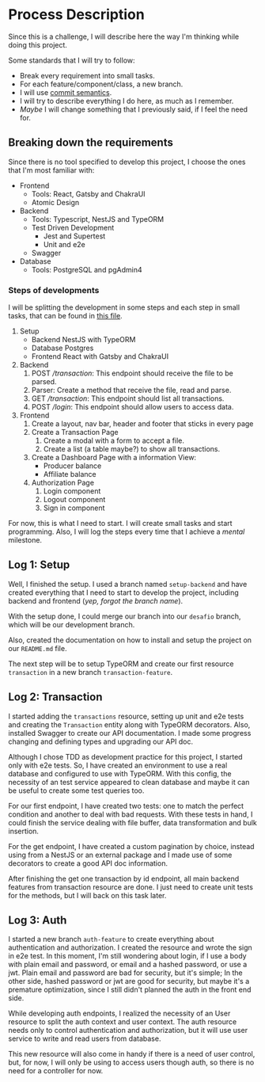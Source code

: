 # Process Description

Since this is a challenge, I will describe here the way I'm thinking while doing
this project.

Some standards that I will try to follow:

- Break every requirement into small tasks.
- For each feature/component/class, a new branch.
- I will use
  [commit semantics](https://blog.geekhunter.com.br/o-que-e-commit-e-como-usar-commits-semanticos/).
- I will try to describe everything I do here, as much as I remember.
- _Maybe_ I will change something that I previously said, if I feel the need
  for.

## Breaking down the requirements

Since there is no tool specified to develop this project, I choose the ones that
I'm most familiar with:

- Frontend
  - Tools: React, Gatsby and ChakraUI
  - Atomic Design
- Backend
  - Tools: Typescript, NestJS and TypeORM
  - Test Driven Development
    - Jest and Supertest
    - Unit and e2e
  - Swagger
- Database
  - Tools: PostgreSQL and pgAdmin4

### Steps of developments

I will be splitting the development in some steps and each step in small tasks,
that can be found in [this file](tasks.md).

1. Setup
   - Backend NestJS with TypeORM
   - Database Postgres
   - Frontend React with Gatsby and ChakraUI
2. Backend
   1. POST _/transaction_: This endpoint should receive the file to be parsed.
   2. Parser: Create a method that receive the file, read and parse.
   3. GET _/transaction_: This endpoint should list all transactions.
   4. POST _/login_: This endpoint should allow users to access data.
3. Frontend
   1. Create a layout, nav bar, header and footer that sticks in every page
   2. Create a Transaction Page
      1. Create a modal with a form to accept a file.
      2. Create a list (a table maybe?) to show all transactions.
   3. Create a Dashboard Page with a information View:
      - Producer balance
      - Affiliate balance
   4. Authorization Page
      1. Login component
      2. Logout component
      3. Sign in component

For now, this is what I need to start. I will create small tasks and start
programming. Also, I will log the steps every time that I achieve a _mental_
milestone.

## Log 1: Setup

Well, I finished the setup. I used a branch named `setup-backend` and have
created everything that I need to start to develop the project, including
backend and frontend (_yep, forgot the branch name_).

With the setup done, I could merge our branch into our `desafio` branch, which
will be our development branch.

Also, created the documentation on how to install and setup the project on our
`README.md` file.

The next step will be to setup TypeORM and create our first resource
`transaction` in a new branch `transaction-feature`.

## Log 2: Transaction

I started adding the `transactions` resource, setting up unit and e2e tests and
creating the `Transaction` entity along with TypeORM decorators. Also, installed
Swagger to create our API documentation. I made some progress changing and
defining types and upgrading our API doc.

Although I chose TDD as development practice for this project, I started only
with e2e tests. So, I have created an environment to use a real database and
configured to use with TypeORM. With this config, the necessity of an test
service appeared to clean database and maybe it can be useful to create some
test queries too.

For our first endpoint, I have created two tests: one to match the perfect
condition and another to deal with bad requests. With these tests in hand, I
could finish the service dealing with file buffer, data transformation and bulk
insertion.

For the get endpoint, I have created a custom pagination by choice, instead
using from a NestJS or an external package and I made use of some decorators to
create a good API doc information.

After finishing the get one transaction by id endpoint, all main backend
features from transaction resource are done. I just need to create unit tests
for the methods, but I will back on this task later.

## Log 3: Auth

I started a new branch `auth-feature` to create everything about authentication
and authorization. I created the resource and wrote the sign in e2e test. In
this moment, I'm still wondering about login, if I use a body with plain email
and password, or email and a hashed password, or use a jwt. Plain email and
password are bad for security, but it's simple; In the other side, hashed
password or jwt are good for security, but maybe it's a premature optimization,
since I still didn't planned the auth in the front end side.

While developing auth endpoints, I realized the necessity of an User resource to
split the auth context and user context. The auth resource needs only to control
authentication and authorization, but it will use user service to write and read
users from database.

This new resource will also come in handy if there is a need of user control,
but, for now, I will only be using to access users though auth, so there is no
need for a controller for now.
